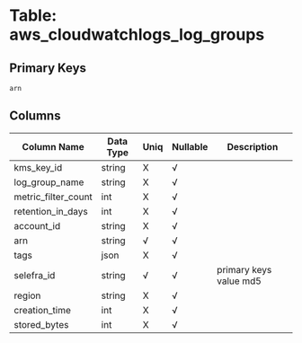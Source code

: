 # Table: aws_cloudwatchlogs_log_groups

## Primary Keys 

```
arn
```


## Columns 

|  Column Name   |  Data Type  | Uniq | Nullable | Description | 
|  ----  | ----  | ----  | ----  | ---- | 
| kms_key_id | string | X | √ |  | 
| log_group_name | string | X | √ |  | 
| metric_filter_count | int | X | √ |  | 
| retention_in_days | int | X | √ |  | 
| account_id | string | X | √ |  | 
| arn | string | √ | √ |  | 
| tags | json | X | √ |  | 
| selefra_id | string | √ | √ | primary keys value md5 | 
| region | string | X | √ |  | 
| creation_time | int | X | √ |  | 
| stored_bytes | int | X | √ |  | 


